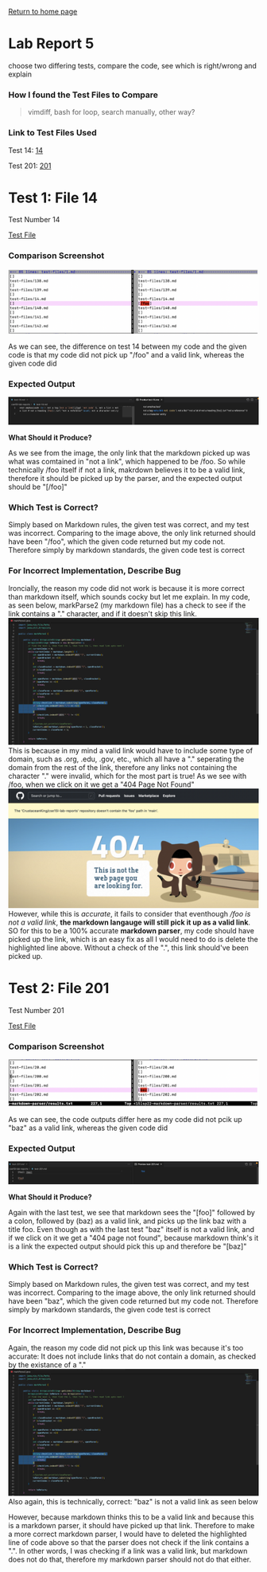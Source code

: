 [Return to home page](https://crustaceanking.github.io/cse15l-lab-reports/Lab-reports.html)

# Lab Report 5

choose two differing tests, compare the code, see which is right/wrong and explain

### How I found the Test Files to Compare

>vimdiff, bash for loop, search manually, other way?

### Link to Test Files Used

Test 14: [14](https://github.com/nidhidhamnani/markdown-parser/blob/main/test-files/14.md)

Test 201: [201](https://github.com/nidhidhamnani/markdown-parser/blob/main/test-files/201.md)

# Test 1: File 14 

Test Number 14

[Test File](https://github.com/nidhidhamnani/markdown-parser/blob/main/test-files/14.md)

### Comparison Screenshot

![Image](Lab5Comp14.png)

As we can see, the difference on test 14 between my code and the given code is that my code did not pick up "/foo" and a valid link, whereas the given code did

### Expected Output

![Image](Lab5Test14Img.png)

**What Should it Produce?**

As we see from the image, the only link that the markdown picked up was what was comtained in "not a link", which happened to be /foo. So while technically /foo itself if not a link, makrdown believes it to be a valid link, therefore it should be picked up by the parser, and the expected output should be  "[/foo]"

### Which Test is Correct?

Simply based on Markdown rules, the given test was correct, and my test was incorrect. Comparing to the image above, the only link returned should have been "/foo", which the given code returned but my code not. Therefore simply by markdown standards, the given code test is correct

### For Incorrect Implementation, Describe Bug

Ironcially, the reason my code did not work is because it is more correct than markdown itself, which sounds cocky but let me explain. In my code, as seen below, markParse2 (my markdown file) has a check to see if the link contains a "." character, and if it doesn't skip this link.
![Image](Lab5MarkError.png)
This is because in my mind a valid link would have to include some type of domain, such as .org, .edu, .gov, etc., which all have a "." seperating the domain from the rest of the link, therefore any links not containing the character "." were invalid, which for the most part is true! As we see with /foo, when we click on it we get a "404 Page Not Found"
![Image](Lab5Test14-404.png)
However, while this is *accurate*, it fails to consider that eventhough */foo is not a valid link*, **the markdown langauge will still pick it up as a valid link**. SO for this to be a 100% accurate **markdown parser**, my code should have picked up the link, which is an easy fix as all I would need to do is delete the highlighted line above. Without a check of the ".", this link should've been picked up.

# Test 2: File 201

Test Number 201

[Test File](https://github.com/nidhidhamnani/markdown-parser/blob/main/test-files/201.md)

### Comparison Screenshot

![Image](Lab5Comp201.png)

As we can see, the code outputs differ here as my code did not pcik up "baz" as a valid link, whereas the given code did

### Expected Output

![Image](Lab5Test201Img.png)

**What Should it Produce?**

Again with the last test, we see that markdown sees the "[foo]" followed by a colon, followed by (baz) as a valid link, and picks up the link baz with a title foo. Even though as with the last test "baz" itself is not a valid link, and if we click on it we get a "404 page not found", because markdown think's it is a link the expected output should pick this up and therefore be "[baz]"

### Which Test is Correct?

Simply based on Markdown rules, the given test was correct, and my test was incorrect. Comparing to the image above, the only link returned should have been "baz", which the given code returned but my code not. Therefore simply by markdown standards, the given code test is correct

### For Incorrect Implementation, Describe Bug

Again, the reason my code did not pick up this link was because it's too accurate: It does not include links that do not contain a domain, as checked by the existance of a "."
![Image](Lab5MarkError.png)
Also again, this is technically, correct: "baz" is not a valid link as seen below

However, because markdown thinks this to be a valid link and because this is a markdown parser, it should have picked up that link. Therefore to make a more correct markdown parser, I would have to deleted the highlighted line of code above so that the parser does not check if the link contains a ".". In other words, I was checking if a link was a valid link, but markdown does not do that, therefore my markdown parser should not do that either.
